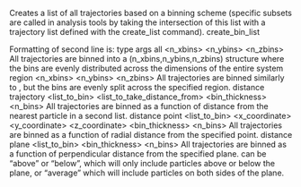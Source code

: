 Creates a list of all trajectories based on a binning scheme (specific subsets are called in analysis tools by taking the intersection of this list with a trajectory list defined with the create_list command).
create_bin_list <listname>
<type> <args>

Formatting of second line is:
type			args
all			<n_xbins> <n_ybins> <n_zbins>
All trajectories are binned into a (n_xbins,n_ybins,n_zbins) structure where the bins are evenly distributed across the dimensions of the entire system
region			<n_xbins> <n_ybins> <n_zbins> <xlo> <xhi> <ylo> <yhi> <zlo> <zhi>
	All trajectories are binned similarly to <all>, but the bins are evenly split across the specified region.
distance	trajectory <list_to_bin> <list_to_take_distance_from> <bin_thickness> <n_bins>
	All trajectories are binned as a function of distance from the nearest particle in a second list.
distance	point <list_to_bin> <x_coordinate> <y_coordinate> <z_coordinate> <bin_thickness> <n_bins>
	All trajectories are binned as a function of radial distance from the specified point.
distance	plane <direction> <list_to_bin> <axes perpendicular to plane> <position of plane> <bin_thickness> <n_bins>
All trajectories are binned as a function of perpendicular distance from the specified plane. <direction> can be “above” or “below”, which will only include particles above or below the plane, or “average” which will include particles on both sides of the plane.
